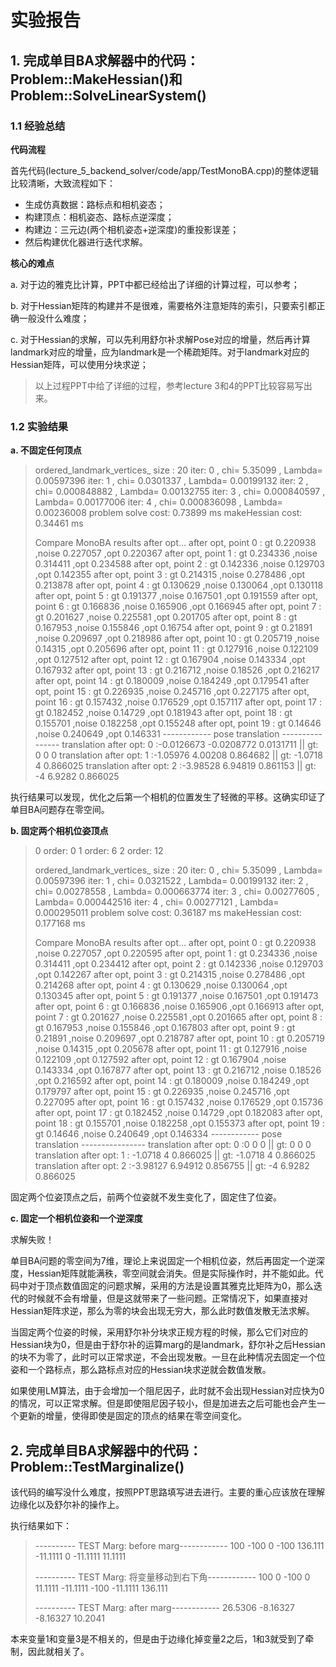 # 实验报告

## 1. 完成单目BA求解器中的代码：Problem::MakeHessian()和Problem::SolveLinearSystem()

### 1.1 经验总结

**代码流程**

首先代码(lecture_5_backend_solver/code/app/TestMonoBA.cpp)的整体逻辑比较清晰，大致流程如下：

- 生成仿真数据：路标点和相机姿态；
- 构建顶点：相机姿态、路标点逆深度；
- 构建边：三元边(两个相机姿态+逆深度)的重投影误差；
- 然后构建优化器进行迭代求解。

**核心的难点**

a. 对于边的雅克比计算，PPT中都已经给出了详细的计算过程，可以参考；

b. 对于Hessian矩阵的构建并不是很难，需要格外注意矩阵的索引，只要索引都正确一般没什么难度；

c. 对于Hessian的求解，可以先利用舒尔补求解Pose对应的增量，然后再计算landmark对应的增量，应为landmark是一个稀疏矩阵。对于landmark对应的Hessian矩阵，可以使用分块求逆；

> 以上过程PPT中给了详细的过程，参考lecture 3和4的PPT比较容易写出来。

### 1.2 实验结果

**a. 不固定任何顶点**

>ordered_landmark_vertices_ size : 20
>iter: 0 , chi= 5.35099 , Lambda= 0.00597396
>iter: 1 , chi= 0.0301337 , Lambda= 0.00199132
>iter: 2 , chi= 0.000848882 , Lambda= 0.00132755
>iter: 3 , chi= 0.000840597 , Lambda= 0.00177006
>iter: 4 , chi= 0.000836098 , Lambda= 0.00236008
>problem solve cost: 0.73899 ms
>makeHessian cost: 0.34461 ms
>
>Compare MonoBA results after opt...
>after opt, point 0 : gt 0.220938 ,noise 0.227057 ,opt 0.220367
>after opt, point 1 : gt 0.234336 ,noise 0.314411 ,opt 0.234588
>after opt, point 2 : gt 0.142336 ,noise 0.129703 ,opt 0.142355
>after opt, point 3 : gt 0.214315 ,noise 0.278486 ,opt 0.213878
>after opt, point 4 : gt 0.130629 ,noise 0.130064 ,opt 0.130118
>after opt, point 5 : gt 0.191377 ,noise 0.167501 ,opt 0.191559
>after opt, point 6 : gt 0.166836 ,noise 0.165906 ,opt 0.166945
>after opt, point 7 : gt 0.201627 ,noise 0.225581 ,opt 0.201705
>after opt, point 8 : gt 0.167953 ,noise 0.155846 ,opt 0.16754
>after opt, point 9 : gt 0.21891 ,noise 0.209697 ,opt 0.218986
>after opt, point 10 : gt 0.205719 ,noise 0.14315 ,opt 0.205696
>after opt, point 11 : gt 0.127916 ,noise 0.122109 ,opt 0.127512
>after opt, point 12 : gt 0.167904 ,noise 0.143334 ,opt 0.167932
>after opt, point 13 : gt 0.216712 ,noise 0.18526 ,opt 0.216217
>after opt, point 14 : gt 0.180009 ,noise 0.184249 ,opt 0.179541
>after opt, point 15 : gt 0.226935 ,noise 0.245716 ,opt 0.227175
>after opt, point 16 : gt 0.157432 ,noise 0.176529 ,opt 0.157117
>after opt, point 17 : gt 0.182452 ,noise 0.14729 ,opt 0.181943
>after opt, point 18 : gt 0.155701 ,noise 0.182258 ,opt 0.155248
>after opt, point 19 : gt 0.14646 ,noise 0.240649 ,opt 0.146331
>------------ pose translation ----------------
>translation after opt: 0 :-0.0126673 -0.0208772  0.0131711 || gt: 0 0 0
>translation after opt: 1 :-1.05976  4.00208 0.864682 || gt:  -1.0718        4 0.866025
>translation after opt: 2 :-3.98528  6.94819 0.861153 || gt:       -4   6.9282 0.866025

执行结果可以发现，优化之后第一个相机的位置发生了轻微的平移。这确实印证了单目BA问题存在零空间。

**b. 固定两个相机位姿顶点**

> 0 order: 0
> 1 order: 6
> 2 order: 12
>
>  ordered_landmark_vertices_ size : 20
> iter: 0 , chi= 5.35099 , Lambda= 0.00597396
> iter: 1 , chi= 0.0321522 , Lambda= 0.00199132
> iter: 2 , chi= 0.00278558 , Lambda= 0.000663774
> iter: 3 , chi= 0.00277605 , Lambda= 0.000442516
> iter: 4 , chi= 0.00277121 , Lambda= 0.000295011
> problem solve cost: 0.36187 ms
>    makeHessian cost: 0.177168 ms
>
> Compare MonoBA results after opt...
> after opt, point 0 : gt 0.220938 ,noise 0.227057 ,opt 0.220595
> after opt, point 1 : gt 0.234336 ,noise 0.314411 ,opt 0.234412
> after opt, point 2 : gt 0.142336 ,noise 0.129703 ,opt 0.142267
> after opt, point 3 : gt 0.214315 ,noise 0.278486 ,opt 0.214268
> after opt, point 4 : gt 0.130629 ,noise 0.130064 ,opt 0.130345
> after opt, point 5 : gt 0.191377 ,noise 0.167501 ,opt 0.191473
> after opt, point 6 : gt 0.166836 ,noise 0.165906 ,opt 0.166913
> after opt, point 7 : gt 0.201627 ,noise 0.225581 ,opt 0.201665
> after opt, point 8 : gt 0.167953 ,noise 0.155846 ,opt 0.167803
> after opt, point 9 : gt 0.21891 ,noise 0.209697 ,opt 0.218787
> after opt, point 10 : gt 0.205719 ,noise 0.14315 ,opt 0.205678
> after opt, point 11 : gt 0.127916 ,noise 0.122109 ,opt 0.127592
> after opt, point 12 : gt 0.167904 ,noise 0.143334 ,opt 0.167877
> after opt, point 13 : gt 0.216712 ,noise 0.18526 ,opt 0.216592
> after opt, point 14 : gt 0.180009 ,noise 0.184249 ,opt 0.179797
> after opt, point 15 : gt 0.226935 ,noise 0.245716 ,opt 0.227095
> after opt, point 16 : gt 0.157432 ,noise 0.176529 ,opt 0.15736
> after opt, point 17 : gt 0.182452 ,noise 0.14729 ,opt 0.182083
> after opt, point 18 : gt 0.155701 ,noise 0.182258 ,opt 0.155373
> after opt, point 19 : gt 0.14646 ,noise 0.240649 ,opt 0.146334
> ------------ pose translation ----------------
> translation after opt: 0 :0 0 0 || gt: 0 0 0
> translation after opt: 1 : -1.0718        4 0.866025 || gt:  -1.0718        4 0.866025
> translation after opt: 2 :-3.98127  6.94912 0.856755 || gt:       -4   6.9282 0.866025

固定两个位姿顶点之后，前两个位姿就不发生变化了，固定住了位姿。

**c. 固定一个相机位姿和一个逆深度**

求解失败！

单目BA问题的零空间为7维，理论上来说固定一个相机位姿，然后再固定一个逆深度，Hessian矩阵就能满秩，零空间就会消失。但是实际操作时，并不能如此。代码中对于顶点数值固定的问题求解，采用的方法是设置其雅克比矩阵为0，那么迭代的时候就不会有增量，但是这就带来了一些问题。正常情况下，如果直接对Hessian矩阵求逆，那么为零的块会出现无穷大，那么此时数值发散无法求解。

当固定两个位姿的时候，采用舒尔补分块求正规方程的时候，那么它们对应的Hessian块为0，但是由于舒尔补的运算marg的是landmark，舒尔补之后Hessian的块不为零了，此时可以正常求逆，不会出现发散。一旦在此种情况去固定一个位姿和一个路标点，那么路标点对应的Hessian块求逆就会数值发散。

如果使用LM算法，由于会增加一个阻尼因子，此时就不会出现Hessian对应快为0的情况，可以正常求解。但是即使阻尼因子较小，但是加进去之后可能也会产生一个更新的增量，使得即使是固定的顶点的结果在零空间变化。

## 2. 完成单目BA求解器中的代码：Problem::TestMarginalize()

该代码的编写没什么难度，按照PPT思路填写进去进行。主要的重心应该放在理解边缘化以及舒尔补的操作上。

执行结果如下：

> ---------- TEST Marg: before marg------------
>      100     -100        0
>     -100  136.111 -11.1111
>        0 -11.1111  11.1111
>
> ---------- TEST Marg: 将变量移动到右下角------------
>      100        0     -100
>        0  11.1111 -11.1111
>     -100 -11.1111  136.111
>
> ---------- TEST Marg: after marg------------
>  26.5306 -8.16327
> -8.16327  10.2041

本来变量1和变量3是不相关的，但是由于边缘化掉变量2之后，1和3就受到了牵制，因此就相关了。





